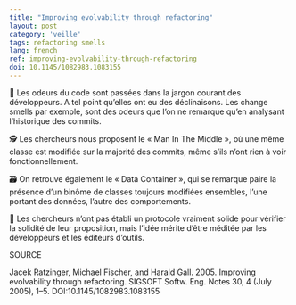 ```yaml
---
title: "Improving evolvability through refactoring"
layout: post
category: 'veille'
tags: refactoring smells
lang: french
ref: improving-evolvability-through-refactoring
doi: 10.1145/1082983.1083155
---
```


🦨 Les odeurs du code sont passées dans la jargon courant des développeurs. A tel point qu’elles ont eu des déclinaisons. Les change smells par exemple, sont des odeurs que l’on ne remarque qu’en analysant l’historique des commits.

🕵️ Les chercheurs nous proposent le « Man In The Middle », où une même classe est modifiée sur la majorité des commits, même s’ils n’ont rien à voir fonctionnellement.

🗃️ On retrouve également le « Data Container », qui se remarque paire la présence d’un binôme de classes toujours modifiées ensembles, l’une portant des données, l’autre des comportements.

🔧 Les chercheurs n’ont pas établi un protocole vraiment solide pour vérifier la solidité de leur proposition, mais l’idée mérite d’être méditée par les développeurs et les éditeurs d’outils.

SOURCE

Jacek Ratzinger, Michael Fischer, and Harald Gall. 2005. Improving evolvability through refactoring. SIGSOFT Softw. Eng. Notes 30, 4 (July 2005), 1–5. DOI:10.1145/1082983.1083155